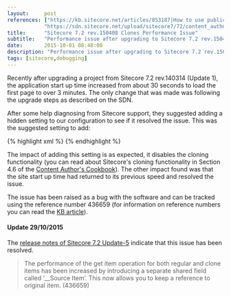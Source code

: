 ```yaml
---
layout:     post
references: ["https://kb.sitecore.net/articles/853187|How to use public reference numbers",
			"https://sdn.sitecore.net/upload/sitecore7/72/content_author's_cookbook_sc72-a4.pdf|Sitecore Content Author's Cookbook"]
title:      "Sitecore 7.2 rev.150408 Clones Performance Issue"
subtitle:   "Performance issue after upgrading to Sitecore 7.2 rev.150408"
date:       2015-10-01 08:48:00
description: "Performance issue after upgrading to Sitecore 7.2 rev.150408"
tags: [sitecore,debugging]
---
```


<p>Recently after upgrading a project from Sitecore 7.2 rev.140314 (Update 1), the application
start up time increased from about 30 seconds to load the first page to over 3 minutes. The only
change that was made was following the upgrade steps as described on the SDN.</p>

<p>After some help diagnosing from Sitecore support, they suggested adding a hidden setting
to our configuration to see if it resolved the issue. This was the suggested setting to add:</p>

{% highlight xml %}
<setting name="ItemCloning.Enabled" value="false" />
{% endhighlight %}

<p>The impact of adding this setting is as expected, it disables the cloning functionality
(you can read about Sitecore's cloning functionality in Section 4.6 of the
<a href="https://sdn.sitecore.net/upload/sitecore7/72/content_author's_cookbook_sc72-a4.pdf">
Content Author's Cookbook</a>). The other impact found was that the site start up time had
returned to its previous speed and resolved the issue.</p>

<p>The issue has been raised as a bug with the software and can be tracked using the reference
number 436659 (for information on reference numbers you can read the <a href="https://kb.sitecore.net/articles/853187">
KB article</a>).</p>

<h4>Update 29/10/2015</h4>
<p>The <a href="https://sdn.sitecore.net/products/sitecore%20v5/sitecore%20cms%207/releasenotes/changelog/release%20history%20sc72.aspx">
release notes of Sitecore 7.2 Update-5</a> indicate that this issue has been resolved.</p>


<blockquote>The performance of the get item operation for both regular and clone items has been increased by introducing a separate shared field called ‘__Source Item’. This now allows you to keep a reference to original item. (436659)</blockquote>